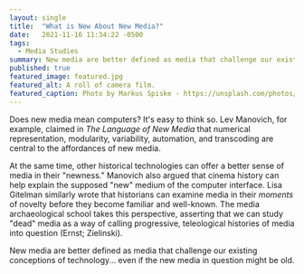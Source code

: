 ```yaml
---
layout: single
title:  "What is New About New Media?"
date:   2021-11-16 11:34:22 -0500
tags:
  - Media Studies
summary: New media are better defined as media that challenge our existing conceptions of technology... even if the new media in question might be old.
published: true
featured_image: featured.jpg
featured_alt: A roll of camera film.
featured_caption: Photo by Markus Spiske - https://unsplash.com/photos/1C202gyp2P0
---
```


Does new media mean computers? It's easy to think so. Lev Manovich, for example, claimed in *The Language of New Media* that numerical representation, modularity, variability, automation, and transcoding are central to the affordances of new media.

At the same time, other historical technologies can offer a better sense of media in their "newness." Manovich also argued that cinema history can help explain the supposed "new" medium of the computer interface. Lisa Gitelman similarly wrote that historians can examine media in their _moments_ of novelty before they become familiar and well-known. The media archaeological school takes this perspective, asserting that we can study "dead" media as a way of calling progressive, teleological histories of media into question (Ernst; Zielinski).

New media are better defined as media that challenge our existing conceptions of technology... even if the new media in question might be old.